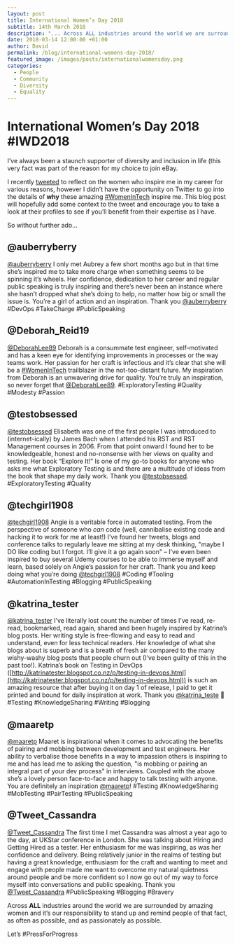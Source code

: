 ```yaml
---
layout: post
title: International Women’s Day 2018
subtitle: 14th March 2018
description: "... Across ALL industries around the world we are surrounded by amazing women and it’s our responsibility to stand up and remind people of that fact, as often as possible, and as passionately as possible. Let’s #PressForProgress..."
date: 2018-03-14 12:00:00 +01:00
author: David
permalink: /blog/international-womens-day-2018/
featured_image: /images/posts/internationalwomensday.png
categories:
  - People
  - Community
  - Diversity
  - Equality
---
```

# International Women’s Day 2018 #IWD2018

I’ve always been a staunch supporter of diversity and inclusion in life (this very fact was part of the reason for my choice to join eBay.

I recently [tweeted](https://twitter.com/TheTestingMuse/status/971677662090493952) to reflect on the women who inspire me in my career for various reasons, however I didn’t have the opportunity on Twitter to go into the details of **why** these amazing [#WomenInTech](https://twitter.com/hashtag/womenintech) inspire me. This blog post will hopefully add some context to the tweet and encourage you to take a look at their profiles to see if you’ll benefit from their expertise as I have.

So without further ado...

## @auberryberry

[@auberryberry](https://twitter.com/auberryberry)
I only met Aubrey a few short months ago but in that time she’s inspired me to take more charge when something seems to be spinning it’s wheels. Her confidence, dedication to her career and regular public speaking is truly inspiring and there’s never been an instance where she hasn’t dropped what she’s doing to help, no matter how big or small the issue is. You’re a girl of action and an inspiration. Thank you  [@auberryberry](https://twitter.com/auberryberry)  #DevOps #TakeCharge #PublicSpeaking

## @Deborah_Reid19

[@DeborahLee89](https://twitter.com/deborah_reid19)
Deborah is a consummate test engineer, self-motivated and has a keen eye for identifying improvements in processes or the way teams work. Her passion for her craft is infectious and it’s clear that she will be a [#WomenInTech](https://twitter.com/hashtag/womenintech)  trailblazer in the not-too-distant future. My inspiration from Deborah is an unwavering drive for quality. You’re truly an inspiration, so never forget that [@DeborahLee89](https://twitter.com/deborah_reid19). #ExploratoryTesting #Quality #Modesty #Passion

## @testobsessed

[@testobsessed](https://twitter.com/testobsessed)
Elisabeth was one of the first people I was introduced to (internet-ically) by James Bach when I attended his RST and RST Management courses in 2006. From that point onward I found her to be knowledgeable, honest and no-nonsense with her views on quality and testing. Her book “Explore It!” Is one of my go-to books for anyone who asks me what Exploratory Testing is and there are a multitude of ideas from the book that shape my daily work. Thank you [@testobsessed](https://twitter.com/testobsessed). #ExploratoryTesting #Quality

## @techgirl1908

[@techgirl1908](https://twitter.com/techgirl1908)
Angie is a veritable force in automated testing. From the perspective of someone who *can* code (well, cannibalise existing code and hacking it to work for me at least!) I’ve found her tweets, blogs and conference talks to regularly leave me sitting at my desk thinking, "maybe I DO like coding but I forgot. I’ll give it a go again soon" – I’ve even been inspired to buy several Udemy courses to be able to immerse myself and learn, based solely on Angie’s passion for her craft. Thank you and keep doing what you’re doing [@techgirl1908](https://twitter.com/techgirl1908) #Coding #Tooling #AutomationInTesting #Blogging #PublicSpeaking

## @katrina_tester

[@katrina_tester](https://twitter.com/katrina_tester)
I’ve literally lost count the number of times I’ve read, re-read, bookmarked, read again, shared and been hugely inspired by Katrina’s blog posts. Her writing style is free-flowing and easy to read and understand, even for less technical readers. Her knowledge of what she blogs about is superb and is a breath of fresh air compared to the many wishy-washy blog posts that people churn out (I’ve been guilty of this in the past too!). Katrina’s book on Testing in DevOps ([http://katrinatester.blogspot.co.nz/p/testing-in-devops.html](http://katrinatester.blogspot.co.nz/p/testing-in-devops.html)) is such an amazing resource that after buying it on day 1 of release, I paid to get it printed and bound for daily inspiration at work. Thank you [@katrina_teste](https://twitter.com/katrina_tester) 🙂 #Testing #KnowledgeSharing #Writing #Blogging

## @maaretp

[@maaretp](https://twitter.com/maaretp)
Maaret is inspirational when it comes to advocating the benefits of pairing and mobbing between development and test engineers. Her ability to verbalise those benefits in a way to impassion others is inspiring to me and has lead me to asking the question, "is mobbing or pairing an integral part of your dev process" in interviews. Coupled with the above she’s a lovely person face-to-face and happy to talk testing with anyone. You are definitely an inspiration [@maaretp](https://twitter.com/maaretp)! #Testing #KnowledgeSharing #MobTesting #PairTesting #PublicSpeaking

## @Tweet_Cassandra

[@Tweet_Cassandra](https://twitter.com/tweet_cassandra)
The first time I met Cassandra was almost a year ago to the day, at UKStar conference in London. She was talking about Hiring and Getting Hired as a tester. Her enthusiasm for me was inspiring, as was her confidence and delivery. Being relatively junior in the realms of testing but having a great knowledge, enthusiasm for the craft and wanting to meet and engage with people made me want to overcome my natural quietness around people and be more confident so I now go out of my way to force myself into conversations and public speaking. Thank you  [@Tweet_Cassandra](https://twitter.com/tweet_cassandra) #PublicSpeaking #Blogging #Bravery
 
Across **ALL** industries around the world we are surrounded by amazing women and it’s our responsibility to stand up and remind people of that fact, as often as possible, and as passionately as possible.

Let’s #PressForProgress